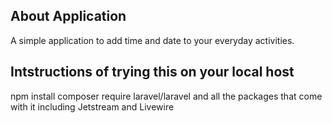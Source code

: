 
## About Application

A simple application to add time and date to your everyday activities.



## Intstructions of trying this on your local host

npm install
composer require laravel/laravel and all the packages that come with it including Jetstream and Livewire

